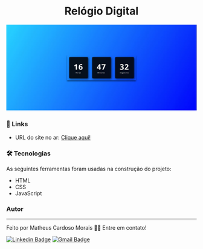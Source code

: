<h1 align="center">Relógio Digital</h1>

<img src="./assets/relogioDigital.JPG" alt="Relógio Digital">

### 🔗 Links

- URL do site no ar: [Clique aqui!](https://matheuscmorais356.github.io/relogioDigital/)

### 🛠 Tecnologias

As seguintes ferramentas foram usadas na construção do projeto:

- HTML
- CSS
- JavaScript

### Autor
---

Feito por Matheus Cardoso Morais 👋🏽 Entre em contato!

[![Linkedin Badge](https://img.shields.io/badge/-matheus-blue?style=flat-square&logo=Linkedin&logoColor=white&link=https://www.linkedin.com/in/matheus-cmorais356/)](https://www.linkedin.com/in/matheus-cmorais356/) 
[![Gmail Badge](https://img.shields.io/badge/-matheuscmorais356@gmail.com-c14438?style=flat-square&logo=Gmail&logoColor=white&link=mailto:matheuscmorais356@gmail.com)](mailto:matheuscmorais356@gmail.com)
